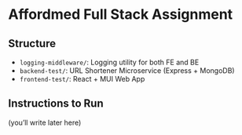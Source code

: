 # Affordmed Full Stack Assignment

## Structure
- `logging-middleware/`: Logging utility for both FE and BE
- `backend-test/`: URL Shortener Microservice (Express + MongoDB)
- `frontend-test/`: React + MUI Web App

## Instructions to Run
(you’ll write later here)

